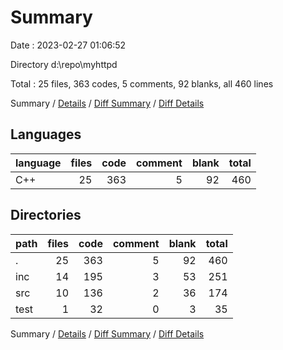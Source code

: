 # Summary

Date : 2023-02-27 01:06:52

Directory d:\\repo\\myhttpd

Total : 25 files,  363 codes, 5 comments, 92 blanks, all 460 lines

Summary / [Details](details.md) / [Diff Summary](diff.md) / [Diff Details](diff-details.md)

## Languages
| language | files | code | comment | blank | total |
| :--- | ---: | ---: | ---: | ---: | ---: |
| C++ | 25 | 363 | 5 | 92 | 460 |

## Directories
| path | files | code | comment | blank | total |
| :--- | ---: | ---: | ---: | ---: | ---: |
| . | 25 | 363 | 5 | 92 | 460 |
| inc | 14 | 195 | 3 | 53 | 251 |
| src | 10 | 136 | 2 | 36 | 174 |
| test | 1 | 32 | 0 | 3 | 35 |

Summary / [Details](details.md) / [Diff Summary](diff.md) / [Diff Details](diff-details.md)